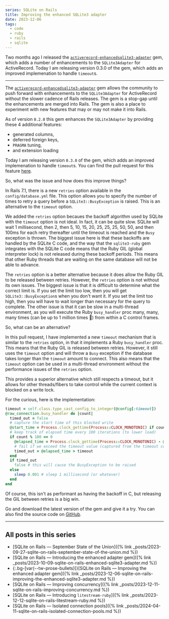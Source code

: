 ```yaml
---
series: SQLite on Rails
title: Improving the enhanced SQLite3 adapter
date: 2023-12-06
tags:
  - code
  - ruby
  - rails
  - sqlite
---
```


Two months ago I released the [`activerecord-enhancedsqlite3-adapter`](https://rubygems.org/gems/activerecord-enhancedsqlite3-adapter) gem, which adds a number of enhancements to the `SQLite3Adapter` for ActiveRecord. Today I am releasing version 0.3.0 of the gem, which adds an improved implemenation to handle `timeout`s.

<!--/summary-->

- - -

The [`activerecord-enhancedsqlite3-adapter`](https://rubygems.org/gems/activerecord-enhancedsqlite3-adapter) gem allows the community to push forward with enhancements to the `SQLite3Adapter` for ActiveRecord without the slower cadence of Rails releases. The gem is a stop-gap until the enhancements are merged into Rails. The gem is also a place to experiment with new features that may or may not make it into Rails.

As of version `0.2.0` this gem enhances the `SQLite3Adapter` by providing these 4 additional features:

* generated columns,
* deferred foreign keys,
* `PRAGMA` tuning,
* and extension loading

Today I am releasing version `0.3.0` of the gem, which adds an improved implemenation to handle `timeout`s. You can find the pull request for this feature [here](https://github.com/fractaledmind/activerecord-enhancedsqlite3-adapter/pull/3).

So, what was the issue and how does this improve things?

In Rails 7.1, there is a new `retries` option available in the `config/database.yml` file. This option allows you to specify the number of times to retry a query before a `SQLite3::BusyException` is raised. This is an alternative to the `timeout` option.

We added the `retries` option becaues the backoff algorithm used by SQLite with the `timeout` option is not ideal. In fact, it can be quite slow. SQLite will wait 1 millisecond, then 2, then 5, 10, 15, 20, 25, 25, 25, 50, 50, and then 100ms for each retry thereafter until the timeout is reached and the `Busy` exception is thrown. The biggest issue here is that these backoffs are handled by the SQLite C code, and the way that the `sqlite3-ruby` gem integrates with the SQLite C code means that the Ruby GIL (global interpreter lock) is not released during these backoff periods. This means that other Ruby threads that are waiting on the same database will not be able to advance.

The `retries` option is a better alternative because it does allow the Ruby GIL to be released between retries. However, the `retries` option is not without its own issues. The biggest issue is that it is difficult to determine what the correct limit is. If you set the limit too low, then you will get `SQLite3::BusyException`s when you don't want it. If you set the limit too high, then you will have to wait longer than necessary for the query to complete. The other issue is that it can be slow in a multi-thread environment, as you will execute the Ruby `busy_handler` proc many, many, many times (can be up to 1 million times 🤯) from within a C control frames.

So, what can be an alternative?

In this pull request, I have implemented a new `timeout` mechanism that is similar to the `retries` option, in that it implements a Ruby `busy_handler` proc. This means that the Ruby GIL is released between retries. However, it still uses the `timeout` option and will throw a `Busy` exception if the database takes longer than the `timeout` amount to connect. This also means that the `timeout` option can be used in a multi-thread environment without the performance issues of the `retries` option.

This provides a superior alternative which still respects a timeout, but it allows for other threads/fibers to take control while the current context is blocked on a write lock.

For the curious, here is the implementation:

```ruby
timeout = self.class.type_cast_config_to_integer(@config[:timeout])
@raw_connection.busy_handler do |count|
  timed_out = false
  # capture the start time of this blocked write
  @start_time = Process.clock_gettime(Process::CLOCK_MONOTONIC) if count == 0
  # keep track of elapsed time every 100 iterations (to lower load)
  if count % 100 == 0
    @elapsed_time = Process.clock_gettime(Process::CLOCK_MONOTONIC) - @start_time
    # fail if we exceed the timeout value (captured from the timeout config option, converted to seconds)
    timed_out = @elapsed_time > timeout
  end
  if timed_out
    false # this will cause the BusyException to be raised
  else
    sleep 0.001 # sleep 1 millisecond (or whatever)
  end
end
```

Of course, this isn't as performant as having the backoff in C, but releasing the GIL between retries is a big win.

Go and download the latest version of the gem and give it a try. You can also find the source code on [GitHub](https://github.com/fractaledmind/activerecord-enhancedsqlite3-adapter).

- - -

## All posts in this series

* [SQLite on Rails — September State of the Union]({% link _posts/2023-09-27-sqlite-on-rails-september-state-of-the-union.md %})
* [SQLite on Rails — Introducing the enhanced adapter gem]({% link _posts/2023-10-09-sqlite-on-rails-enhanced-sqlite3-adapter.md %})
* {:.bg-[var(--tw-prose-bullets)]}[SQLite on Rails — Improving the enhanced adapter gem]({% link _posts/2023-12-06-sqlite-on-rails-improving-the-enhanced-sqlite3-adapter.md %})
* [SQLite on Rails — Improving concurrency]({% link _posts/2023-12-11-sqlite-on-rails-improving-concurrency.md %})
* [SQLite on Rails — Introducing `litestream-ruby`]({% link _posts/2023-12-12-sqlite-on-rails-litestream-ruby.md %})
* [SQLite on Rails — Isolated connection pools]({% link _posts/2024-04-11-sqlite-on-rails-isolated-connection-pools.md %})
